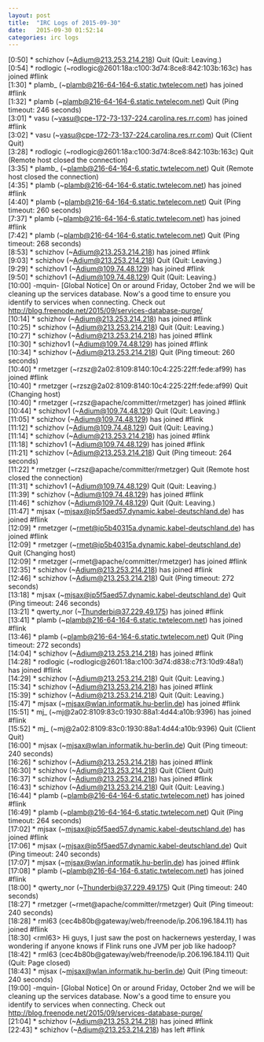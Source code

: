 ```yaml
---
layout: post
title:  "IRC Logs of 2015-09-30"
date:   2015-09-30 01:52:14
categories: irc logs
---
```

<span class="irc-date">[0:50]</span> <span class="irc-navy">* schizhov (~Adium@213.253.214.218) Quit (Quit: Leaving.)</span><br />
<span class="irc-date">[0:54]</span> <span class="irc-green">* rodlogic (~rodlogic@2601:18a:c100:3d74:8ce8:842:103b:163c) has joined #flink</span><br />
<span class="irc-date">[1:30]</span> <span class="irc-green">* plamb_ (~plamb@216-64-164-6.static.twtelecom.net) has joined #flink</span><br />
<span class="irc-date">[1:32]</span> <span class="irc-navy">* plamb (~plamb@216-64-164-6.static.twtelecom.net) Quit (Ping timeout: 246 seconds)</span><br />
<span class="irc-date">[3:01]</span> <span class="irc-green">* vasu (~vasu@cpe-172-73-137-224.carolina.res.rr.com) has joined #flink</span><br />
<span class="irc-date">[3:02]</span> <span class="irc-navy">* vasu (~vasu@cpe-172-73-137-224.carolina.res.rr.com) Quit (Client Quit)</span><br />
<span class="irc-date">[3:28]</span> <span class="irc-navy">* rodlogic (~rodlogic@2601:18a:c100:3d74:8ce8:842:103b:163c) Quit (Remote host closed the connection)</span><br />
<span class="irc-date">[3:35]</span> <span class="irc-navy">* plamb_ (~plamb@216-64-164-6.static.twtelecom.net) Quit (Remote host closed the connection)</span><br />
<span class="irc-date">[4:35]</span> <span class="irc-green">* plamb (~plamb@216-64-164-6.static.twtelecom.net) has joined #flink</span><br />
<span class="irc-date">[4:40]</span> <span class="irc-navy">* plamb (~plamb@216-64-164-6.static.twtelecom.net) Quit (Ping timeout: 260 seconds)</span><br />
<span class="irc-date">[7:37]</span> <span class="irc-green">* plamb (~plamb@216-64-164-6.static.twtelecom.net) has joined #flink</span><br />
<span class="irc-date">[7:42]</span> <span class="irc-navy">* plamb (~plamb@216-64-164-6.static.twtelecom.net) Quit (Ping timeout: 268 seconds)</span><br />
<span class="irc-date">[8:53]</span> <span class="irc-green">* schizhov (~Adium@213.253.214.218) has joined #flink</span><br />
<span class="irc-date">[9:03]</span> <span class="irc-navy">* schizhov (~Adium@213.253.214.218) Quit (Quit: Leaving.)</span><br />
<span class="irc-date">[9:29]</span> <span class="irc-green">* schizhov1 (~Adium@109.74.48.129) has joined #flink</span><br />
<span class="irc-date">[9:50]</span> <span class="irc-navy">* schizhov1 (~Adium@109.74.48.129) Quit (Quit: Leaving.)</span><br />
<span class="irc-date">[10:00]</span> <span class="irc-brown">-mquin- [Global Notice] On or around Friday, October 2nd we will be cleaning up the services database. Now's a good time to ensure you identify to services when connecting. Check out <a href="http://blog.freenode.net/2015/09/services-database-purge/">http://blog.freenode.net/2015/09/services-database-purge/</a></span><br />
<span class="irc-date">[10:14]</span> <span class="irc-green">* schizhov (~Adium@213.253.214.218) has joined #flink</span><br />
<span class="irc-date">[10:25]</span> <span class="irc-navy">* schizhov (~Adium@213.253.214.218) Quit (Quit: Leaving.)</span><br />
<span class="irc-date">[10:27]</span> <span class="irc-green">* schizhov (~Adium@213.253.214.218) has joined #flink</span><br />
<span class="irc-date">[10:30]</span> <span class="irc-green">* schizhov1 (~Adium@109.74.48.129) has joined #flink</span><br />
<span class="irc-date">[10:34]</span> <span class="irc-navy">* schizhov (~Adium@213.253.214.218) Quit (Ping timeout: 260 seconds)</span><br />
<span class="irc-date">[10:40]</span> <span class="irc-green">* rmetzger (~rzsz@2a02:8109:8140:10c4:225:22ff:fede:af99) has joined #flink</span><br />
<span class="irc-date">[10:40]</span> <span class="irc-navy">* rmetzger (~rzsz@2a02:8109:8140:10c4:225:22ff:fede:af99) Quit (Changing host)</span><br />
<span class="irc-date">[10:40]</span> <span class="irc-green">* rmetzger (~rzsz@apache/committer/rmetzger) has joined #flink</span><br />
<span class="irc-date">[10:44]</span> <span class="irc-navy">* schizhov1 (~Adium@109.74.48.129) Quit (Quit: Leaving.)</span><br />
<span class="irc-date">[11:05]</span> <span class="irc-green">* schizhov (~Adium@109.74.48.129) has joined #flink</span><br />
<span class="irc-date">[11:12]</span> <span class="irc-navy">* schizhov (~Adium@109.74.48.129) Quit (Quit: Leaving.)</span><br />
<span class="irc-date">[11:14]</span> <span class="irc-green">* schizhov (~Adium@213.253.214.218) has joined #flink</span><br />
<span class="irc-date">[11:18]</span> <span class="irc-green">* schizhov1 (~Adium@109.74.48.129) has joined #flink</span><br />
<span class="irc-date">[11:21]</span> <span class="irc-navy">* schizhov (~Adium@213.253.214.218) Quit (Ping timeout: 264 seconds)</span><br />
<span class="irc-date">[11:22]</span> <span class="irc-navy">* rmetzger (~rzsz@apache/committer/rmetzger) Quit (Remote host closed the connection)</span><br />
<span class="irc-date">[11:31]</span> <span class="irc-navy">* schizhov1 (~Adium@109.74.48.129) Quit (Quit: Leaving.)</span><br />
<span class="irc-date">[11:39]</span> <span class="irc-green">* schizhov (~Adium@109.74.48.129) has joined #flink</span><br />
<span class="irc-date">[11:46]</span> <span class="irc-navy">* schizhov (~Adium@109.74.48.129) Quit (Quit: Leaving.)</span><br />
<span class="irc-date">[11:47]</span> <span class="irc-green">* mjsax (~mjsax@ip5f5aed57.dynamic.kabel-deutschland.de) has joined #flink</span><br />
<span class="irc-date">[12:09]</span> <span class="irc-green">* rmetzger (~rmet@ip5b40315a.dynamic.kabel-deutschland.de) has joined #flink</span><br />
<span class="irc-date">[12:09]</span> <span class="irc-navy">* rmetzger (~rmet@ip5b40315a.dynamic.kabel-deutschland.de) Quit (Changing host)</span><br />
<span class="irc-date">[12:09]</span> <span class="irc-green">* rmetzger (~rmet@apache/committer/rmetzger) has joined #flink</span><br />
<span class="irc-date">[12:35]</span> <span class="irc-green">* schizhov (~Adium@213.253.214.218) has joined #flink</span><br />
<span class="irc-date">[12:46]</span> <span class="irc-navy">* schizhov (~Adium@213.253.214.218) Quit (Ping timeout: 272 seconds)</span><br />
<span class="irc-date">[13:18]</span> <span class="irc-navy">* mjsax (~mjsax@ip5f5aed57.dynamic.kabel-deutschland.de) Quit (Ping timeout: 246 seconds)</span><br />
<span class="irc-date">[13:21]</span> <span class="irc-green">* qwerty_nor (~Thunderbi@37.229.49.175) has joined #flink</span><br />
<span class="irc-date">[13:41]</span> <span class="irc-green">* plamb (~plamb@216-64-164-6.static.twtelecom.net) has joined #flink</span><br />
<span class="irc-date">[13:46]</span> <span class="irc-navy">* plamb (~plamb@216-64-164-6.static.twtelecom.net) Quit (Ping timeout: 272 seconds)</span><br />
<span class="irc-date">[14:04]</span> <span class="irc-green">* schizhov (~Adium@213.253.214.218) has joined #flink</span><br />
<span class="irc-date">[14:28]</span> <span class="irc-green">* rodlogic (~rodlogic@2601:18a:c100:3d74:d838:c7f3:10d9:48a1) has joined #flink</span><br />
<span class="irc-date">[14:29]</span> <span class="irc-navy">* schizhov (~Adium@213.253.214.218) Quit (Quit: Leaving.)</span><br />
<span class="irc-date">[15:34]</span> <span class="irc-green">* schizhov (~Adium@213.253.214.218) has joined #flink</span><br />
<span class="irc-date">[15:39]</span> <span class="irc-navy">* schizhov (~Adium@213.253.214.218) Quit (Quit: Leaving.)</span><br />
<span class="irc-date">[15:47]</span> <span class="irc-green">* mjsax (~mjsax@wlan.informatik.hu-berlin.de) has joined #flink</span><br />
<span class="irc-date">[15:51]</span> <span class="irc-green">* mj_ (~mj@2a02:8109:83c0:1930:88a1:4d44:a10b:9396) has joined #flink</span><br />
<span class="irc-date">[15:52]</span> <span class="irc-navy">* mj_ (~mj@2a02:8109:83c0:1930:88a1:4d44:a10b:9396) Quit (Client Quit)</span><br />
<span class="irc-date">[16:00]</span> <span class="irc-navy">* mjsax (~mjsax@wlan.informatik.hu-berlin.de) Quit (Ping timeout: 240 seconds)</span><br />
<span class="irc-date">[16:26]</span> <span class="irc-green">* schizhov (~Adium@213.253.214.218) has joined #flink</span><br />
<span class="irc-date">[16:30]</span> <span class="irc-navy">* schizhov (~Adium@213.253.214.218) Quit (Client Quit)</span><br />
<span class="irc-date">[16:37]</span> <span class="irc-green">* schizhov (~Adium@213.253.214.218) has joined #flink</span><br />
<span class="irc-date">[16:43]</span> <span class="irc-navy">* schizhov (~Adium@213.253.214.218) Quit (Quit: Leaving.)</span><br />
<span class="irc-date">[16:44]</span> <span class="irc-green">* plamb (~plamb@216-64-164-6.static.twtelecom.net) has joined #flink</span><br />
<span class="irc-date">[16:49]</span> <span class="irc-navy">* plamb (~plamb@216-64-164-6.static.twtelecom.net) Quit (Ping timeout: 264 seconds)</span><br />
<span class="irc-date">[17:02]</span> <span class="irc-green">* mjsax (~mjsax@ip5f5aed57.dynamic.kabel-deutschland.de) has joined #flink</span><br />
<span class="irc-date">[17:06]</span> <span class="irc-navy">* mjsax (~mjsax@ip5f5aed57.dynamic.kabel-deutschland.de) Quit (Ping timeout: 240 seconds)</span><br />
<span class="irc-date">[17:07]</span> <span class="irc-green">* mjsax (~mjsax@wlan.informatik.hu-berlin.de) has joined #flink</span><br />
<span class="irc-date">[17:08]</span> <span class="irc-green">* plamb (~plamb@216-64-164-6.static.twtelecom.net) has joined #flink</span><br />
<span class="irc-date">[18:00]</span> <span class="irc-navy">* qwerty_nor (~Thunderbi@37.229.49.175) Quit (Ping timeout: 240 seconds)</span><br />
<span class="irc-date">[18:27]</span> <span class="irc-navy">* rmetzger (~rmet@apache/committer/rmetzger) Quit (Ping timeout: 240 seconds)</span><br />
<span class="irc-date">[18:28]</span> <span class="irc-green">* rml63 (cec4b80b@gateway/web/freenode/ip.206.196.184.11) has joined #flink</span><br />
<span class="irc-date">[18:30]</span> <span class="irc-black">&lt;rml63&gt; Hi guys, I just saw the post on hackernews yesterday, I was wondering if anyone knows if Flink runs one JVM per job like hadoop?</span><br />
<span class="irc-date">[18:42]</span> <span class="irc-navy">* rml63 (cec4b80b@gateway/web/freenode/ip.206.196.184.11) Quit (Quit: Page closed)</span><br />
<span class="irc-date">[18:43]</span> <span class="irc-navy">* mjsax (~mjsax@wlan.informatik.hu-berlin.de) Quit (Ping timeout: 240 seconds)</span><br />
<span class="irc-date">[19:00]</span> <span class="irc-brown">-mquin- [Global Notice] On or around Friday, October 2nd we will be cleaning up the services database. Now's a good time to ensure you identify to services when connecting. Check out <a href="http://blog.freenode.net/2015/09/services-database-purge/">http://blog.freenode.net/2015/09/services-database-purge/</a></span><br />
<span class="irc-date">[21:04]</span> <span class="irc-green">* schizhov (~Adium@213.253.214.218) has joined #flink</span><br />
<span class="irc-date">[22:43]</span> <span class="irc-green">* schizhov (~Adium@213.253.214.218) has left #flink</span><br />
